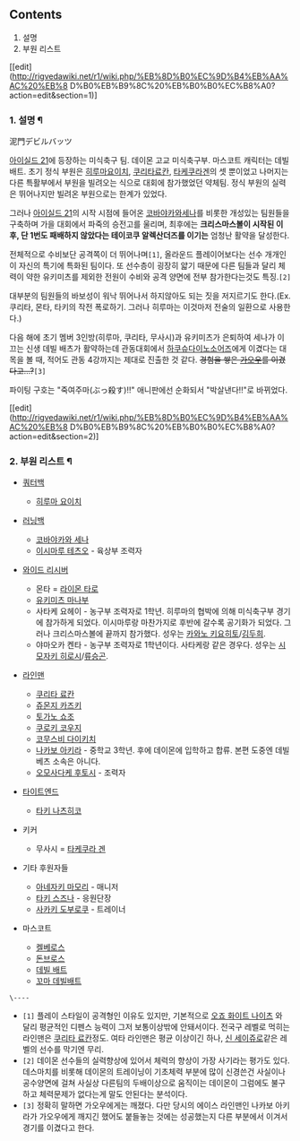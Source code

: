 ## Contents

    

1. 설명 
2. 부원 리스트 

[[edit](http://rigvedawiki.net/r1/wiki.php/%EB%8D%B0%EC%9D%B4%EB%AA%AC%20%EB%8
D%B0%EB%B9%8C%20%EB%B0%B0%EC%B8%A0?action=edit&section=1)]

### 1. 설명 ¶

泥門デビルバッツ

  

[아이실드 21](%EC%95%84%EC%9D%B4%EC%8B%A4%EB%93%9C%2021.md)에 등장하는 미식축구 팀. 데이몬
고교 미식축구부. 마스코트 캐릭터는 데빌 배트. 초기 정식 부원은 [히루마요이치](%ED%9E%88%EB%A3%A8%EB%A7%88%20%EC%9A%94%EC%9D%B4%EC%B9%98.md), [쿠리타료칸](%EC%BF%A0%EB%A6%AC%ED%83%80%20%EB%A3%8C%EC%B9%B8.md), [타케쿠라겐](%ED%83%80%EC%BC%80%EC%BF%A0%EB%9D%BC%20%EA%B2%90.md)의 셋 뿐이었고 나머지는 다른
특활부에서 부원을 빌려오는 식으로 대회에 참가했었던 약체팀. 정식 부원의 실력은 뛰어나지만 빌려온 부원으로는 한계가 있었다.

  

그러나 [아이실드 21](%EC%95%84%EC%9D%B4%EC%8B%A4%EB%93%9C%2021.md)의 시작 시점에 들어온
[코바야카와세나](%EC%BD%94%EB%B0%94%EC%95%BC%EC%B9%B4%EC%99%80%20%EC%84%B8%EB%82%98.md)를
비롯한 개성있는 팀원들을 구축하며 가을 대회에서 파죽의 승전고를 울리며, 최후에는 **크리스마스볼이 시작된 이후, 단 1번도 패배하지
않았다는 테이코쿠 알렉산더즈를 이기는** 엄청난 활약을 달성한다.

  

전체적으로 수비보단 공격쪽이 더 뛰어나며`[1]`, 올라운드 플레이어보다는 선수 개개인이 자신의 특기에 특화된 팀이다. 또 선수층이 굉장히
얇기 때문에 다른 팀들과 달리 체력이 약한 유키미츠를 제외한 전원이 수비와 공격 양면에 전부 참가한다는것도 특징.`[2]`

  

대부분의 팀원들의 바보성이 워낙 뛰어나서 하지않아도 되는 짓을 저지르기도 한다.(Ex. 쿠리타, 몬타, 타키의 작전 폭로하기. 그러나
히루마는 이것마저 전술의 일환으로 사용한다.)

  

다음 해에 초기 멤버 3인방(히루마, 쿠리타, 무사시)과 유키미츠가 은퇴하여 세나가 이끄는 신생 데빌 배츠가 활약하는데 관동대회에서 [하쿠슈다이노소어즈](%ED%95%98%EC%BF%A0%EC%8A%88%20%EB%8B%A4%EC%9D%B4%EB%85%B8%EC%86%8C%EC%96%B4%EC%A6%88.md)에게 이겼다는 대목을 볼 때, 적어도 관동 4강까지는 제대로 진출한 것 같다. <del>경험을 쌓은
[가오우](%EA%B0%80%EC%98%A4%EC%9A%B0%20%EB%A6%AC%ED%82%A4%EC%95%BC.md)를
이겼다고...?</del>`[3]`

  

파이팅 구호는 "죽여주마(ぶっ殺す)!!" 애니판에선 순화되서 "박살낸다!!"로 바뀌었다.

[[edit](http://rigvedawiki.net/r1/wiki.php/%EB%8D%B0%EC%9D%B4%EB%AA%AC%20%EB%8
D%B0%EB%B9%8C%20%EB%B0%B0%EC%B8%A0?action=edit&section=2)]

### 2. 부원 리스트 ¶

  * [쿼터백](%EC%BF%BC%ED%84%B0%EB%B0%B1.md)  

    * [히루마 요이치](%ED%9E%88%EB%A3%A8%EB%A7%88%20%EC%9A%94%EC%9D%B4%EC%B9%98.md)  

  * [러닝백](%EB%9F%AC%EB%8B%9D%EB%B0%B1.md)  

    * [코바야카와 세나](%EC%BD%94%EB%B0%94%EC%95%BC%EC%B9%B4%EC%99%80%20%EC%84%B8%EB%82%98.md)
    * [이시마루 테츠오](%EC%9D%B4%EC%8B%9C%EB%A7%88%EB%A3%A8%20%ED%85%8C%EC%B8%A0%EC%98%A4.md) \- 육상부 조력자  

  * [와이드 리시버](%EC%99%80%EC%9D%B4%EB%93%9C%20%EB%A6%AC%EC%8B%9C%EB%B2%84.md)  

    * 몬타 = [라이몬 타로](%EB%9D%BC%EC%9D%B4%EB%AA%AC%20%ED%83%80%EB%A1%9C.md)
    * [유키미츠 마나부](%EC%9C%A0%ED%82%A4%EB%AF%B8%EC%B8%A0%20%EB%A7%88%EB%82%98%EB%B6%80.md)
    * 사타케 요헤이 - 농구부 조력자로 1학년. 히루마의 협박에 의해 미식축구부 경기에 참가하게 되었다. 이시마루랑 마찬가지로 후반에 갈수록 공기화가 되었다. 그러나 크리스마스볼에 끝까지 참가했다. 성우는 [카와노 키요히토](%EC%B9%B4%EC%99%80%EB%85%B8%20%ED%82%A4%EC%9A%94%ED%9E%88%ED%86%A0.md)/[김두희](%EA%B9%80%EB%91%90%ED%9D%AC.md).
    * 야마오카 켄타 - 농구부 조력자로 1학년이다. 사타케랑 같은 경우다. 성우는 [시모자키 히로시](%EC%8B%9C%EB%AA%A8%EC%9E%90%ED%82%A4%20%ED%9E%88%EB%A1%9C%EC%8B%9C.md)/[류승곤](%EB%A5%98%EC%8A%B9%EA%B3%A4.md).  

  * [라인맨](%EB%9D%BC%EC%9D%B8%EB%A7%A8.md)  

    * [쿠리타 료칸](%EC%BF%A0%EB%A6%AC%ED%83%80%20%EB%A3%8C%EC%B9%B8.md)
    * [쥬몬지 카즈키](%EC%A5%AC%EB%AA%AC%EC%A7%80%20%EC%B9%B4%EC%A6%88%ED%82%A4.md)
    * [토가노 쇼조](%ED%86%A0%EA%B0%80%EB%85%B8%20%EC%87%BC%EC%A1%B0.md)
    * [쿠로키 코우지](%EC%BF%A0%EB%A1%9C%ED%82%A4%20%EC%BD%94%EC%9A%B0%EC%A7%80.md)
    * [코무스비 다이키치](%EC%BD%94%EB%AC%B4%EC%8A%A4%EB%B9%84%20%EB%8B%A4%EC%9D%B4%ED%82%A4%EC%B9%98.md)
    * [나카보 아키라](%EB%82%98%EC%B9%B4%EB%B3%B4%20%EC%95%84%ED%82%A4%EB%9D%BC.md) \- 중학교 3학년. 후에 데이몬에 입학하고 합류. 본편 도중엔 데빌 베츠 소속은 아니다.
    * [오모사다케 후토시](%EC%98%A4%EB%AA%A8%EC%82%AC%EB%8B%A4%EC%BC%80%20%ED%9B%84%ED%86%A0%EC%8B%9C.md) \- 조력자  

  * [타이트엔드](%ED%83%80%EC%9D%B4%ED%8A%B8%EC%97%94%EB%93%9C.md)  

    * [타키 나츠히코](%ED%83%80%ED%82%A4%20%EB%82%98%EC%B8%A0%ED%9E%88%EC%BD%94.md)  

  * 키커  

    * 무사시 = [타케쿠라 겐](%ED%83%80%EC%BC%80%EC%BF%A0%EB%9D%BC%20%EA%B2%90.md)  

  * 기타 후원자들  

    * [아네자키 마모리](%EC%95%84%EB%84%A4%EC%9E%90%ED%82%A4%20%EB%A7%88%EB%AA%A8%EB%A6%AC.md) \- 매니저
    * [타키 스즈나](%ED%83%80%ED%82%A4%20%EC%8A%A4%EC%A6%88%EB%82%98.md) \- 응원단장
    * [사카키 도부로쿠](%EC%82%AC%EC%B9%B4%ED%82%A4%20%EB%8F%84%EB%B6%80%EB%A1%9C%EC%BF%A0.md) \- 트레이너
  

  * 마스코트  

    * [켈베로스](%EC%BC%88%EB%B2%A0%EB%A1%9C%EC%8A%A4.md)
    * [돈브로스](%EB%8F%88%EB%B8%8C%EB%A1%9C%EC%8A%A4.md)
    * [데빌 배트](%EB%8D%B0%EB%B9%8C%20%EB%B0%B0%ED%8A%B8.md)
    * [꼬마 데빌배트](%EA%BC%AC%EB%A7%88%20%EB%8D%B0%EB%B9%8C%EB%B0%B0%ED%8A%B8.md)

`\----`

  * `[1]` 플레이 스타일이 공격형인 이유도 있지만, 기본적으로 [오죠 화이트 나이츠](%EC%98%A4%EC%A3%A0%20%ED%99%94%EC%9D%B4%ED%8A%B8%20%EB%82%98%EC%9D%B4%EC%B8%A0.md) 와 달리 평균적인 디펜스 능력이 그저 보통이상밖에 안돼서이다. 전국구 레벨로 먹히는 라인맨은 [쿠리타 료칸](%EC%BF%A0%EB%A6%AC%ED%83%80%20%EB%A3%8C%EC%B9%B8.md)정도. 여타 라인맨은 평균 이상이긴 하나, [신 세이쥬로](%EC%8B%A0%20%EC%84%B8%EC%9D%B4%EC%A5%AC%EB%A1%9C.md)같은 레벨의 선수를 막기엔 무리.
  * `[2]` 데이몬 선수들의 실력향상에 있어서 체력의 향상이 가장 사기라는 평가도 있다. 데스마치를 비롯해 데이몬의 트레이닝이 기초체력 부분에 많이 신경쓴건 사실이나 공수양면에 걸쳐 사실상 다른팀의 두배이상으로 움직이는 데이몬이 그럼에도 불구하고 체력문제가 없다는게 말도 안된다는 분석이다.
  * `[3]` 정확히 말하면 가오우에게는 깨졌다. 다만 당시의 에이스 라인맨인 나카보 아키라가 가오우에게 깨지긴 했어도 붙들놓는 것에는 성공했는지 다른 부분에서 이겨서 경기를 이겼다고 한다.

